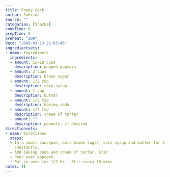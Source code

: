 ```yaml
---
title: Poppy Cock
author: Sabrina
source: ""
categories: [Snacks]
cookTime: 0
prepTime: 0
preheat: "200"
date: "2009-03-13 21:03:46"
ingredientsets:
- name: Ingredients
  ingredients:
  - amount: 15-18 cups
    description: popped popcorn
  - amount: 2 cups
    description: brown sugar
  - amount: 1/2 cup
    description: corn syrup
  - amount: 1 cup
    description: butter
  - amount: 1/2 tsp
    description: baking soda
  - amount: 1/4 tsp
    description: cream of tartar
  - amount: ""
    description: peanuts, if desired
directionsets:
- name: Directions
  steps:
  - In a small saucepan, boil brown sugar, corn syrup and butter for 5 mins, stirring
    constantly.
  - Add baking soda and cream of tartar. Stir.
  - Pour over popcorn.
  - Put in oven for 1/2 hr.  Stir every 10 mins.
notes: []
---
```


